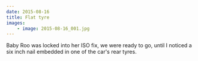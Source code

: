 ```yaml
---
date: 2015-08-16
title: Flat tyre
images:
    - image: 2015-08-16_001.jpg
---
```

Baby Roo was locked into her ISO fix, we were ready to go, until I noticed a six inch nail embedded in one of the car's rear tyres.